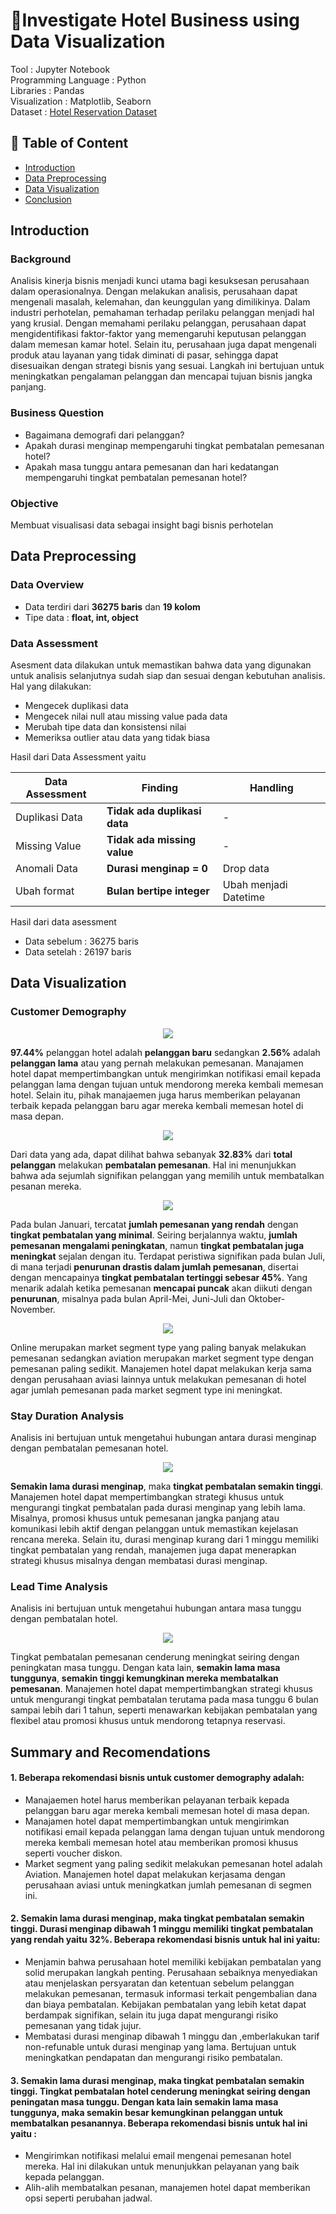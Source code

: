 # 🏨Investigate Hotel Business using Data Visualization

Tool : Jupyter Notebook\
Programming Language : Python\
Libraries : Pandas\
Visualization : Matplotlib, Seaborn\
Dataset : [Hotel Reservation Dataset]([https://www.kaggle.com/datasets/vivek468/superstore-dataset-final](https://www.kaggle.com/datasets/ahsan81/hotel-reservations-classification-dataset/code))

## 🔖 Table of Content
- [Introduction](#introduction)
- [Data Preprocessing](#data-preprocessing)
- [Data Visualization](#data-visualization)
- [Conclusion](#conclusion)

## Introduction

### Background
Analisis kinerja bisnis menjadi kunci utama bagi kesuksesan perusahaan dalam operasionalnya. Dengan melakukan analisis, perusahaan dapat mengenali masalah, kelemahan, dan keunggulan yang dimilikinya. Dalam industri perhotelan, pemahaman terhadap perilaku pelanggan menjadi hal yang krusial. Dengan memahami perilaku pelanggan, perusahaan dapat mengidentifikasi faktor-faktor yang memengaruhi keputusan pelanggan dalam memesan kamar hotel. Selain itu, perusahaan juga dapat mengenali produk atau layanan yang tidak diminati di pasar, sehingga dapat disesuaikan dengan strategi bisnis yang sesuai. Langkah ini bertujuan untuk meningkatkan pengalaman pelanggan dan mencapai tujuan bisnis jangka panjang.

### Business Question
- Bagaimana demografi dari pelanggan?
- Apakah durasi menginap mempengaruhi tingkat pembatalan pemesanan hotel?
- Apakah masa tunggu antara pemesanan dan hari kedatangan mempengaruhi tingkat pembatalan pemesanan hotel?
### Objective
Membuat visualisasi data sebagai insight bagi bisnis perhotelan

## Data Preprocessing
### Data Overview
- Data terdiri dari **36275 baris** dan **19 kolom**
- Tipe data : **float, int, object**

### Data Assessment
Asesment data dilakukan untuk memastikan bahwa data yang digunakan untuk analisis selanjutnya sudah siap dan sesuai dengan kebutuhan analisis. Hal yang dilakukan:
- Mengecek duplikasi data
- Mengecek nilai null atau missing value pada data
- Merubah tipe data dan konsistensi nilai
- Memeriksa outlier atau data yang tidak biasa

Hasil dari Data Assessment yaitu

| Data Assessment | Finding | Handling |
|---------|---------|---------|
|Duplikasi Data| **Tidak ada duplikasi data**|-|
|Missing Value|**Tidak ada missing value**|-|
|Anomali Data|**Durasi menginap = 0**| Drop data|
|Ubah format|**Bulan bertipe integer**|Ubah menjadi Datetime|

Hasil dari data asessment
- Data sebelum : 36275 baris
- Data setelah : 26197 baris
  
## Data Visualization
### Customer Demography

<p align="center"><img src="https://github.com/dikfaj/Python/assets/39393133/1bfb22ad-b886-4d5c-ac9d-7d37fe0f464e"></p>

**97.44%** pelanggan hotel adalah **pelanggan baru** sedangkan **2.56%** adalah **pelanggan lama** atau yang pernah melakukan pemesanan. Manajamen hotel dapat mempertimbangkan untuk mengirimkan notifikasi email kepada pelanggan lama dengan tujuan untuk mendorong mereka kembali memesan hotel. Selain itu, pihak manajaemen juga harus memberikan pelayanan terbaik kepada pelanggan baru agar mereka kembali memesan hotel di masa depan.

<p align="center"><img src="https://github.com/dikfaj/Python/assets/39393133/910e36bd-0923-41ce-ab00-d6942f0545f9"></p>
  
Dari data yang ada, dapat dilihat bahwa sebanyak **32.83%** dari **total pelanggan** melakukan **pembatalan pemesanan**. Hal ini menunjukkan bahwa ada sejumlah signifikan pelanggan yang memilih untuk membatalkan pesanan mereka.


<p align="center"><img src="https://github.com/dikfaj/Python/assets/39393133/6fd283d6-72e8-423e-9add-4069228c1fb1"></p>

Pada bulan Januari, tercatat **jumlah pemesanan yang rendah** dengan **tingkat pembatalan yang minimal**. Seiring berjalannya waktu, **jumlah pemesanan mengalami peningkatan**, namun **tingkat pembatalan juga meningkat** sejalan dengan itu. 
Terdapat peristiwa signifikan pada bulan Juli, di mana terjadi **penurunan drastis dalam jumlah pemesanan**, disertai dengan mencapainya **tingkat pembatalan tertinggi sebesar 45%**. 
Yang menarik adalah ketika pemesanan **mencapai puncak** akan diikuti dengan **penurunan**, misalnya pada bulan April-Mei, Juni-Juli dan Oktober-November.


<p align="center"><img src="https://github.com/dikfaj/Python/assets/39393133/88174b02-f43e-4276-9b97-e6a5b2560620"></p>

Online merupakan market segment type yang paling banyak melakukan pemesanan sedangkan aviation merupakan market segment type dengan pemesanan paling sedikit. Manajemen hotel dapat melakukan kerja sama dengan perusahaan aviasi lainnya untuk melakukan pemesanan di hotel agar jumlah pemesanan pada market segment type ini meningkat.

### Stay Duration Analysis
Analisis ini bertujuan untuk mengetahui hubungan antara durasi menginap dengan pembatalan pemesanan hotel.

<p align="center"><img src="https://github.com/dikfaj/Python/assets/39393133/e8e46be1-cd0b-4542-a0b9-c2bceb56c89b"></p>

**Semakin lama durasi menginap**, maka **tingkat pembatalan semakin tinggi**. Manajemen hotel dapat mempertimbangkan strategi khusus untuk mengurangi tingkat pembatalan pada durasi menginap yang lebih lama. Misalnya, promosi khusus untuk pemesanan jangka panjang atau komunikasi lebih aktif dengan pelanggan untuk memastikan kejelasan rencana mereka. Selain itu, durasi menginap kurang dari 1 minggu memiliki tingkat pembatalan yang rendah, manajemen juga dapat menerapkan strategi khusus misalnya dengan membatasi durasi menginap.

### Lead Time Analysis
Analisis ini bertujuan untuk mengetahui hubungan antara masa tunggu dengan pembatalan hotel.

<p align="center"><img src="https://github.com/dikfaj/Python/assets/39393133/7d90a911-355a-4c89-8209-20aa241bf2b6"></p>

Tingkat pembatalan pemesanan cenderung meningkat seiring dengan peningkatan masa tunggu. Dengan kata lain, **semakin lama masa tunggunya**, **semakin tinggi kemungkinan mereka membatalkan pemesanan**.
Manajemen hotel dapat mempertimbangkan strategi khusus untuk mengurangi tingkat pembatalan terutama pada masa tunggu 6 bulan sampai lebih dari 1 tahun, seperti menawarkan kebijakan pembatalan yang flexibel atau promosi khusus untuk mendorong tetapnya reservasi.

## Summary and Recomendations
#### 1. Beberapa rekomendasi bisnis untuk customer demography adalah: 
- Manajaemen hotel harus memberikan pelayanan terbaik kepada pelanggan baru agar mereka kembali memesan hotel di masa depan.
- Manajamen hotel dapat mempertimbangkan untuk mengirimkan notifikasi email kepada pelanggan lama dengan tujuan untuk mendorong mereka kembali memesan hotel atau memberikan promosi khusus seperti voucher diskon.
- Market segment yang paling sedikit melakukan pemesanan hotel adalah Aviation. Manajemen hotel dapat melakukan kerjasama dengan perusahaan aviasi untuk meningkatkan jumlah pemesanan di segmen ini.

#### 2. Semakin lama durasi menginap, maka tingkat pembatalan semakin tinggi. Durasi menginap dibawah 1 minggu memiliki tingkat pembatalan yang rendah yaitu 32%. Beberapa rekomendasi bisnis untuk hal ini yaitu:
- Menjamin bahwa perusahaan hotel memiliki kebijakan pembatalan yang solid merupakan langkah penting. Perusahaan sebaiknya menyediakan atau menjelaskan persyaratan dan ketentuan sebelum pelanggan melakukan pemesanan, termasuk informasi terkait pengembalian dana dan biaya pembatalan. Kebijakan pembatalan yang lebih ketat dapat berdampak signifikan, selain itu juga dapat mengurangi risiko pemesanan yang tidak jujur.
- Membatasi durasi menginap dibawah 1 minggu dan ,emberlakukan tarif non-refunable untuk durasi menginap yang lama. Bertujuan untuk meningkatkan pendapatan dan mengurangi risiko pembatalan.

#### 3. Semakin lama durasi menginap, maka tingkat pembatalan semakin tinggi. Tingkat pembatalan hotel cenderung meningkat seiring dengan peningatan masa tunggu. Dengan kata lain semakin lama masa tunggunya, maka semakin besar kemungkinan pelanggan untuk membatalkan pesanannya. Beberapa rekomendasi bisnis untuk hal ini yaitu :
- Mengirimkan notifikasi melalui email mengenai pemesanan hotel mereka. Hal ini dilakukan untuk menunjukkan pelayanan yang baik kepada pelanggan.
- Alih-alih membatalkan pesanan, manajemen hotel dapat memberikan opsi seperti perubahan jadwal.




